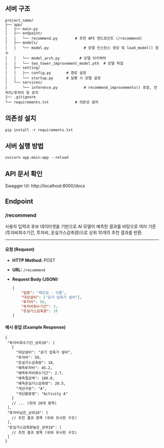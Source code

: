 ## 서버 구조
```
project_name/
├── app/
│   ├── main.py                    
│   ├── endpoint/
│   │   └── recommend.py        # 추천 API 엔드포인트 (/recommend)
│   ├── models/
│   │   └── model.py                # 모델 인스턴스 생성 및 load_model() 함수
│   │   └── model_arch.py         # 모델 아키텍처
│   │   └── two_tower_improvement_model.pth  # 모델 파일
│   ├── setting/                       
│   │   ├── config.py		# 경로 설정
│   │   └── startup.py		# 실행 시 모델 설정
│   └── services/
│       └── inference.py            # recommend_improvements() 포함, 전처리/후처리 등 로직
├── .gitignore				
└── requirements.txt			# 의존성 설치

```

## 의존성 설치
```
pip install -r requirements.txt
```


## 서버 실행 방법
```
uvicorn app.main:app --reload
```

## API 문서 확인
Swagger UI: http://localhost:8000/docs


## Endpoint
### /recommend 

사용자 입력과 후보 데이터셋을 기반으로 AI 모델이 예측한 결과를 바탕으로 여러 기준(투자비회수기간, 투자비, 온실가스감축량)으로 상위 10개의 추천 결과를 반환.

---

#### 요청 (Request)

- **HTTP Method:** POST  
- **URL:** `/recommend`  
- **Request Body (JSON):**

  ```json
  {
      "업종": "제조업 - 식품",
      "대상설비": ["공기 압축기 설비"],
      "투자비": 50,
      "투자비회수기간": 3,
      "온실가스감축량": 18
  }
  
 #### 예시 응답 (Example Response)
 ```
 {
  "투자비회수기간_상위10": [
    {
      "대상설비": "공기 압축기 설비",
      "투자비": 50,
      "온실가스감축량": 18,
      "예측투자비": 45.2,
      "예측투자비회수기간": 2.7,
      "예측절감액": 100.0,
      "예측온실가스감축량": 20.5,
      "개선구분": "A",
      "개선활동명": "Activity A"
    }
    // ... (최대 10개 항목)
  ],
  "투자비낮은_상위10": [
    // 추천 결과 항목 (위와 유사한 구조)
  ],
  "온실가스감축량높은_상위10": [
    // 추천 결과 항목 (위와 유사한 구조)
  ]
}

```
 